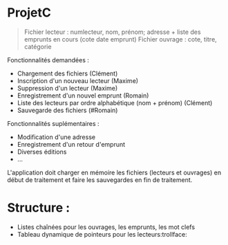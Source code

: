 # ProjetC

> Fichier lecteur : numlecteur, nom, prénom; adresse + liste des emprunts en cours (cote date emprunt)
> Fichier ouvrage : cote, titre, catégorie

Fonctionnalités demandées :
* Chargement des fichiers (Clément)
* Inscription d'un nouveau lecteur (Maxime)
* Suppression d'un lecteur (Maxime)
* Enregistrement d'un nouvel emprunt (Romain)
* Liste des lecteurs par ordre alphabétique (nom + prénom) (Clément)
* Sauvegarde des fichiers (#Romain)

Fonctionnalités suplémentaires :
* Modification d'une adresse
* Enregistrement d'un retour d'emprunt
* Diverses éditions
* ...

L'application doit charger en mémoire les fichiers (lecteurs et ouvrages) en début de traitement et faire les sauvegardes en fin de traitement.

# Structure :
* Listes chaînées pour les ouvrages, les emprunts, les mot clefs
* Tableau dynamique de pointeurs pour les lecteurs:trollface:
